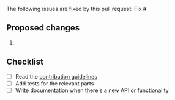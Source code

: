 The following issues are fixed by this pull request:
Fix #

## Proposed changes

1.

## Checklist

- [ ] Read the [contribution guidelines](https://github.com/andreoliwa/logseq-doctor/blob/master/CONTRIBUTING.rst)
- [ ] Add tests for the relevant parts
- [ ] Write documentation when there's a new API or functionality
